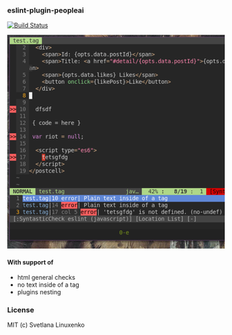 ### eslint-plugin-peopleai

[![Build Status](https://travis-ci.org/behind-the-moon/people-ai-test.svg?branch=master)](https://travis-ci.org/behind-the-moon/people-ai-test)


[![Screenshot](https://raw.githubusercontent.com/behind-the-moon/eslint-plugin-peopleai/master/contrib/tags-lint.png)]()


#### With support of

  * html general checks
  * no text inside of a tag
  * plugins nesting


### License

MIT (c) Svetlana Linuxenko
